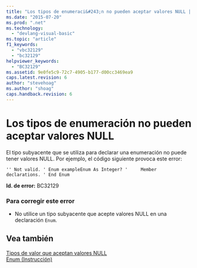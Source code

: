 ```yaml
---
title: "Los tipos de enumeraci&#243;n no pueden aceptar valores NULL | Microsoft Docs"
ms.date: "2015-07-20"
ms.prod: ".net"
ms.technology: 
  - "devlang-visual-basic"
ms.topic: "article"
f1_keywords: 
  - "vbc32129"
  - "bc32129"
helpviewer_keywords: 
  - "BC32129"
ms.assetid: 9e0fe5c9-72c7-4905-b177-d00cc3469ea9
caps.latest.revision: 6
author: "stevehoag"
ms.author: "shoag"
caps.handback.revision: 6
---
```

# Los tipos de enumeraci&#243;n no pueden aceptar valores NULL
El tipo subyacente que se utiliza para declarar una enumeración no puede tener valores NULL. Por ejemplo, el código siguiente provoca este error:  
  
```vb#  
'' Not valid. ' Enum exampleEnum As Integer? '     Member declarations. ' End Enum  
```  
  
 **Id. de error:** BC32129  
  
### Para corregir este error  
  
-   No utilice un tipo subyacente que acepte valores NULL en una declaración `Enum`.  
  
## Vea también  
 [Tipos de valor que aceptan valores NULL](../../visual-basic/programming-guide/language-features/data-types/nullable-value-types.md)   
 [Enum \(Instrucción\)](../../visual-basic/language-reference/statements/enum-statement.md)